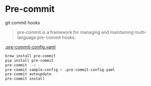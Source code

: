 # Pre-commit

git commit hooks

> pre-commit is a framework for managing and maintaining multi-language pre-commit hooks.

[.pre-commit-config.yaml](../.pre-commit-config.yaml)

```bash
brew install pre-commit
pip install pre-commit
pre-commit --v
pre-commit sample-config > .pre-commit-config.yaml
pre-commit autoupdate
pre-commit install
```
